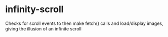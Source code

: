 # infinity-scroll
Checks for scroll events to then make fetch() calls and load/display images, giving the illusion of an infinite scroll
